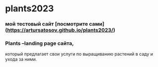 # plants2023
### мой тестовый сайт [посмотрите сами] (https://artursatosov.github.io/plants2023/)
### Plants –landing page сайта,
который предлагает свои услуги
по выращиванию растений в саду и ухода за ними.
